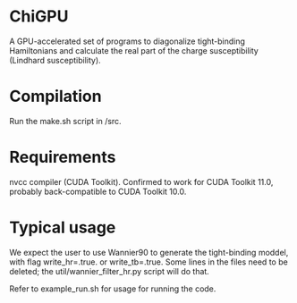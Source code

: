 # ChiGPU
A GPU-accelerated set of programs to diagonalize tight-binding Hamiltonians and calculate the real part of the charge susceptibility (Lindhard susceptibility).

# Compilation
Run the make.sh script in /src.

# Requirements
nvcc compiler (CUDA Toolkit). Confirmed to work for CUDA Toolkit 11.0, probably back-compatible to CUDA Toolkit 10.0.


# Typical usage
We expect the user to use Wannier90 to generate the tight-binding moddel, with flag write_hr=.true. or write_tb=.true. Some lines in the files need to be deleted; the util/wannier_filter_hr.py script will do that. 

Refer to example_run.sh for usage for running the code.
